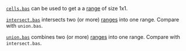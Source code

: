 [`cells.bas`](https://github.com/ReneNyffenegger/runVBAFilesInOffice/blob/master/Excel/ObjectModel/Application/cells.bas) 
can be used to get a a [range](https://github.com/ReneNyffenegger/runVBAFilesInOffice/tree/master/Excel/ObjectModel/Range) of size 1x1.

[`intersect.bas`](https://github.com/ReneNyffenegger/runVBAFilesInOffice/blob/master/Excel/ObjectModel/Application/intersect.bas) 
intersects two (or more) [ranges](https://github.com/ReneNyffenegger/runVBAFilesInOffice/tree/master/Excel/ObjectModel/Range) into one range. Compare with `union.bas`.

[`union.bas`](https://github.com/ReneNyffenegger/runVBAFilesInOffice/blob/master/Excel/ObjectModel/Application/union.bas) 
combines two (or more) [ranges](https://github.com/ReneNyffenegger/runVBAFilesInOffice/tree/master/Excel/ObjectModel/Range) into one range. Compare with `intersect.bas`.
